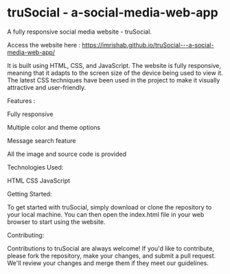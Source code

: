 # truSocial - a-social-media-web-app

A fully responsive social media website - truSocial. 

Access the website here : https://imrishab.github.io/truSocial---a-social-media-web-app/

It is built using HTML, CSS, and JavaScript. The website is fully responsive, meaning that it adapts to the screen size of the device being used to view it. The latest CSS techniques have been used in the project to make it visually attractive and user-friendly.


Features :

Fully responsive

Multiple color and theme options

Message search feature

All the image and source code is provided


Technologies Used: 

HTML
CSS
JavaScript

Getting Started:

To get started with truSocial, simply download or clone the repository to your local machine. You can then open the index.html file in your web browser to start using the website.

Contributing:

Contributions to truSocial are always welcome! If you'd like to contribute, please fork the repository, make your changes, and submit a pull request. We'll review your changes and merge them if they meet our guidelines.

